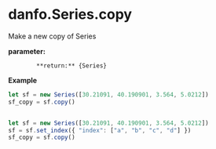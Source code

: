# danfo.Series.copy

Make a new copy of Series



**parameter:** 

            **return:** {Series}

**Example**

```javascript
let sf = new Series([30.21091, 40.190901, 3.564, 5.0212])
sf_copy = sf.copy()


let sf = new Series([30.21091, 40.190901, 3.564, 5.0212])
sf = sf.set_index({ "index": ["a", "b", "c", "d"] })
sf_copy = sf.copy()
```

